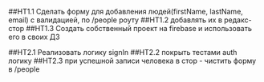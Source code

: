 ##HT1.1 Сделать форму для добавления людей(firstName, lastName, email) с валидацией, по /people роуту
##HT1.2 добавлять их в редакс-стор
##HT1.3 Создать собственный проект на firebase и использовать его в своих ДЗ

##HT2.1 Реализовать логику signIn
##HT2.2 покрыть тестами auth логику
##HT2.3 при успешной записи человека в стор - чистить форму в /people
